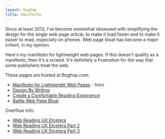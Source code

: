 ```yaml
---
layout: boghop
title: Manifesto
---
```


Since at least 2013, I've become somewhat obsessed with simplifying the design for the single web page article, to make it load faster and to make it easier to read, especially on phones. Web page bloat has become a major irritant, in my opinion.

Here's my manifesto for lightweight web pages. If this doesn't qualify as a manifesto, then it's a screed. It's definitely a frustration for the way that some publishers treat the web.

These pages are hosted at Boghop.com:

* [Manifesto for Lightweight Web Pages](http://boghop.com/manifesto-for-lightweight-web-pages.html) - Intro
* [Design By Writing](http://boghop.com/design-by-writing.html)
* [Create a Comfortable Reading Experience](http://boghop.com/create-a-comfortable-reading-experience.html) 
* [Battle Web Page Bloat](http://boghop.com/battle-web-page-bloat.html)

Overflow info:

* [Web Reading UX Etcetera](http://boghop.com/web-reading-ux-etcetera.html)
* [Web Reading UX Etcetera Part 2](http://boghop.com/web-reading-ux-etcetera-part-2.html)
* [Web Reading UX Etcetera Part 3](http://boghop.com/web-reading-ux-etcetera-part-3.html)
